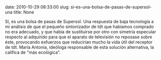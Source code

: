 date: 2010-10-29 08:33:00
slug: si-es-una-bolsa-de-pasas-de-supersol-una
title: None

Sí, es una bolsa de pasas de Supersol. Una respuesta de baja tecnología a mi análisis de que el pequeño sintonizador de tdt que habíamos comprado no era adecuado, y que había de sustituirse por otro con simetría especular respecto al adquirido para que el aparato de televisión no reposase sobre éste, provocando esfuerzos que reducirían mucho la vida útil del receptor de tdt. María Antonia, ideóloga responsable de esta solución alternativa, la califica de "más ecológica".


